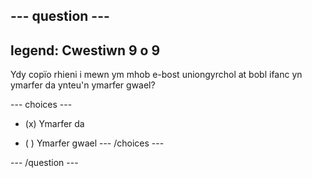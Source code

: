 --- question ---
---
legend: Cwestiwn 9 o 9
---

Ydy copïo rhieni i mewn ym mhob e-bost uniongyrchol at bobl ifanc yn ymarfer da ynteu'n ymarfer gwael?

--- choices ---
- (x) Ymarfer da

- ( ) Ymarfer gwael --- /choices ---

--- /question ---
